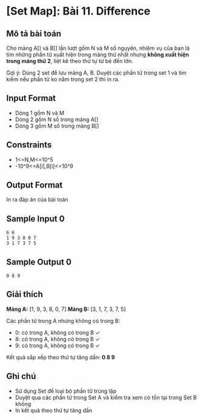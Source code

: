 # [Set Map]: Bài 11. Difference

## Mô tả bài toán

Cho mảng A[] và B[] lần lượt gồm N và M số nguyên, nhiệm vụ của bạn là tìm những phần tử xuất hiện trong mảng thứ nhất nhưng **không xuất hiện trong mảng thứ 2**, liệt kê theo thứ tự từ bé đến lớn.

Gợi ý: Dùng 2 set để lưu mảng A, B. Duyệt các phần tử trong set 1 và tìm kiếm nếu phần tử ko nằm trong set 2 thì in ra.

## Input Format

- Dòng 1 gồm N và M
- Dòng 2 gồm N số trong mảng A[]
- Dòng 3 gồm M số trong mảng B[]

## Constraints

- 1<=N,M<=10^5
- -10^9<=A[i],B[i]<=10^9

## Output Format

In ra đáp án của bài toán

## Sample Input 0

```
6 6
1 9 3 8 0 7
3 1 7 3 7 5
```

## Sample Output 0

```
0 8 9
```

## Giải thích

**Mảng A:** [1, 9, 3, 8, 0, 7]
**Mảng B:** [3, 1, 7, 3, 7, 5]

Các phần tử trong A nhưng không có trong B:
- 0: có trong A, không có trong B ✓
- 8: có trong A, không có trong B ✓  
- 9: có trong A, không có trong B ✓

Kết quả sắp xếp theo thứ tự tăng dần: **0 8 9**

## Ghi chú

- Sử dụng Set để loại bỏ phần tử trùng lặp
- Duyệt qua các phần tử trong Set A và kiểm tra xem có tồn tại trong Set B không
- In kết quả theo thứ tự tăng dần